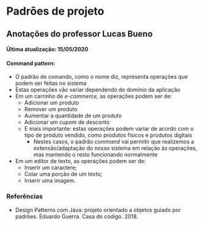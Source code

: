 # Padrões de projeto

## Anotações do professor Lucas Bueno

#### Última atualização: 15/05/2020

#### Command pattern:
- O padrão de comando, como o nome diz, representa operações que podem ser feitas no sistema
- Estas operações vão variar dependendo do domínio da aplicação
- Em um carrinho de *e-commerce,* as operações podem ser de:
    - Adicionar um produto
    - Remover um produto
    - Aumentar a quantidade de um produto
    - Adicionar um cupom de desconto
    - E mais importante: estas operações podem variar de acordo com o tipo de produto vendido, como produtos físicos e produtos digitais
        - Nestes casos, o padrão *command* vai permitir que realizemos a extensão/adaptação do nosso sistema em relação às operações, mas mantendo o resto funcionando normalmente
- Em um editor de texto, as operações podem ser de:
    - Inserir um caractere;
    - Colar uma porção de um texto;
    - Inserir uma imagem.

### Referências

- Design Patterns com Java: projeto orientado a objetos guiado por padrões. Eduardo Guerra. Casa do código. 2018.
